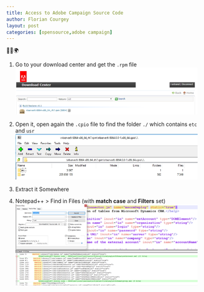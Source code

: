 ```yaml
---
title: Access to Adobe Campaign Source Code
author: Florian Courgey
layout: post
categories: [opensource,adobe campaign]
---
```

<div class="text-center">🐍👑🌍</div>
<!--more-->

1. Go to your download center and get the `.rpm` file
![](/assets/images/2019/01/adobe-campaign-rpm-file-download-center.jpg)

2. Open it, open again the `.cpio` file to find the folder `./` which contains `etc` and `usr`
![](/assets/images/2019/01/adobe-campaign-rpm-content.jpg)

3. Extract it Somewhere


4. Notepad++ > Find in Files (with **match case** and **Filters** set)
![](/assets/images/2019/01/adobe-campaign-find-source-code.jpg)
